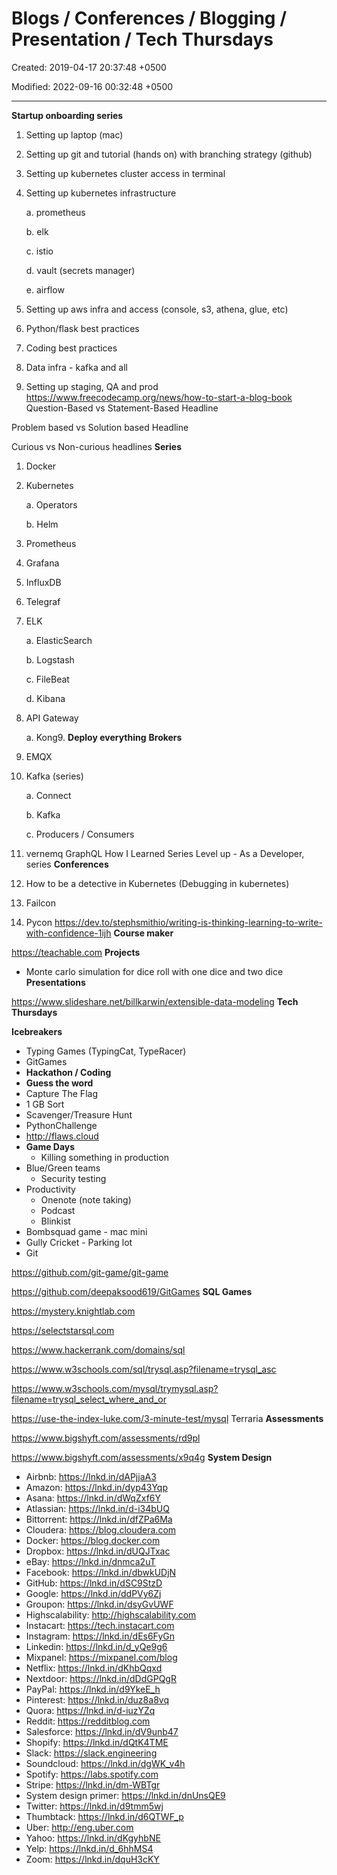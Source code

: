 # Blogs / Conferences / Blogging / Presentation / Tech Thursdays

Created: 2019-04-17 20:37:48 +0500

Modified: 2022-09-16 00:32:48 +0500

---

**Startup onboarding series**

1.  Setting up laptop (mac)

2.  Setting up git and tutorial (hands on) with branching strategy (github)

3.  Setting up kubernetes cluster access in terminal

4.  Setting up kubernetes infrastructure

    a.  prometheus

    b.  elk

    c.  istio

    d.  vault (secrets manager)

    e.  airflow

5.  Setting up aws infra and access (console, s3, athena, glue, etc)

6.  Python/flask best practices

7.  Coding best practices

8.  Data infra - kafka and all

9.  Setting up staging, QA and prod
<https://www.freecodecamp.org/news/how-to-start-a-blog-book>
Question-Based vs Statement-Based Headline

Problem based vs Solution based Headline

Curious vs Non-curious headlines
**Series**

1.  Docker

2.  Kubernetes

    a.  Operators

    b.  Helm

3.  Prometheus

4.  Grafana

5.  InfluxDB

6.  Telegraf

7.  ELK

    a.  ElasticSearch

    b.  Logstash

    c.  FileBeat

    d.  Kibana

8.  API Gateway

    a.  Kong9.  **Deploy everything**
**Brokers**

1.  EMQX

2.  Kafka (series)

    a.  Connect

    b.  Kafka

    c.  Producers / Consumers

3.  vernemq
GraphQL
How I Learned Series
Level up - As a Developer, series
**Conferences**

1.  How to be a detective in Kubernetes (Debugging in kubernetes)

2.  Failcon

3.  Pycon
<https://dev.to/stephsmithio/writing-is-thinking-learning-to-write-with-confidence-1ijh>
**Course maker**

<https://teachable.com>
**Projects**
-   Monte carlo simulation for dice roll with one dice and two dice
**Presentations**

<https://www.slideshare.net/billkarwin/extensible-data-modeling>
**Tech Thursdays**

**Icebreakers**
-   Typing Games (TypingCat, TypeRacer)
-   GitGames
-   **Hackathon / Coding**
-   **Guess the word**
-   Capture The Flag
-   1 GB Sort
-   Scavenger/Treasure Hunt
-   PythonChallenge
-   <http://flaws.cloud>
-   **Game Days**
    -   Killing something in production
-   Blue/Green teams
    -   Security testing
-   Productivity
    -   Onenote (note taking)
    -   Podcast
    -   Blinkist
-   Bombsquad game - mac mini
-   Gully Cricket - Parking lot
-   Git

<https://github.com/git-game/git-game>

<https://github.com/deepaksood619/GitGames>
**SQL Games**

<https://mystery.knightlab.com>

<https://selectstarsql.com>

<https://www.hackerrank.com/domains/sql>

<https://www.w3schools.com/sql/trysql.asp?filename=trysql_asc>

<https://www.w3schools.com/mysql/trymysql.asp?filename=trysql_select_where_and_or>

<https://use-the-index-luke.com/3-minute-test/mysql>
Terraria
**Assessments**

<https://www.bigshyft.com/assessments/rd9pl>

<https://www.bigshyft.com/assessments/x9q4g>
**System Design**
-   Airbnb: <https://lnkd.in/dAPjjaA3>
-   Amazon: <https://lnkd.in/dyp43Yqp>
-   Asana: <https://lnkd.in/dWqZxf6Y>
-   Atlassian: <https://lnkd.in/d-i34bUQ>
-   Bittorrent: <https://lnkd.in/dfZPa6Ma>
-   Cloudera: <https://blog.cloudera.com>
-   Docker: <https://blog.docker.com>
-   Dropbox: <https://lnkd.in/dUQJTxac>
-   eBay: <https://lnkd.in/dnmca2uT>
-   Facebook: <https://lnkd.in/dbwkUDjN>
-   GitHub: <https://lnkd.in/dSC9StzD>
-   Google: <https://lnkd.in/ddPVy6Zj>
-   Groupon: <https://lnkd.in/dsyGvUWF>
-   Highscalability: <http://highscalability.com>
-   Instacart: <https://tech.instacart.com>
-   Instagram: <https://lnkd.in/dEs6FyGn>
-   Linkedin: <https://lnkd.in/d_yQe9g6>
-   Mixpanel: <https://mixpanel.com/blog>
-   Netflix: <https://lnkd.in/dKhbQqxd>
-   Nextdoor: <https://lnkd.in/dDdGPQgR>
-   PayPal: <https://lnkd.in/d9YkeE_h>
-   Pinterest: <https://lnkd.in/duz8a8vq>
-   Quora: <https://lnkd.in/d-iuzYZq>
-   Reddit: <https://redditblog.com>
-   Salesforce: <https://lnkd.in/dV9unb47>
-   Shopify: <https://lnkd.in/dQtK4TME>
-   Slack: <https://slack.engineering>
-   Soundcloud: <https://lnkd.in/dgWK_v4h>
-   Spotify: <https://labs.spotify.com>
-   Stripe: <https://lnkd.in/dm-WBTgr>
-   System design primer: <https://lnkd.in/dnUnsQE9>
-   Twitter: <https://lnkd.in/d9tmm5wj>
-   Thumbtack: <https://lnkd.in/d6QTWF_p>
-   Uber: <http://eng.uber.com>
-   Yahoo: <https://lnkd.in/dKgyhbNE>
-   Yelp: <https://lnkd.in/d_6hhMS4>
-   Zoom: <https://lnkd.in/dquH3cKY>
